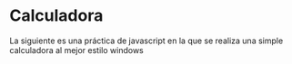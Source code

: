 <h1>Calculadora</h1>

<p>La siguiente es una práctica de javascript en la que se realiza una simple calculadora al mejor estilo windows</p>


